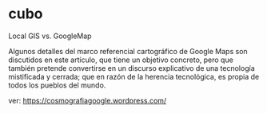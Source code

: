 cubo
====

Local GIS vs. GoogleMap

Algunos detalles del marco referencial cartográfico de Google Maps son discutidos en este artículo, 
que tiene un  objetivo concreto, pero que también pretende convertirse en un discurso explicativo de 
una tecnología mistificada y cerrada; que en razón de la herencia tecnológica, es propia de todos los
pueblos del mundo.

ver:   https://cosmografiagoogle.wordpress.com/

